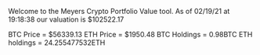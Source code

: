Welcome to the Meyers Crypto Portfolio Value tool. 
As of 02/19/21 at 19:18:38 our valuation is $102522.17 

BTC Price = $56339.13
 ETH Price = $1950.48
BTC Holdings = 0.98BTC
 ETH holdings = 24.255477532ETH 
